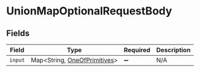 # UnionMapOptionalRequestBody


## Fields

| Field                                                                  | Type                                                                   | Required                                                               | Description                                                            |
| ---------------------------------------------------------------------- | ---------------------------------------------------------------------- | ---------------------------------------------------------------------- | ---------------------------------------------------------------------- |
| `input`                                                                | Map<String, [OneOfPrimitives](../../models/shared/OneOfPrimitives.md)> | :heavy_minus_sign:                                                     | N/A                                                                    |